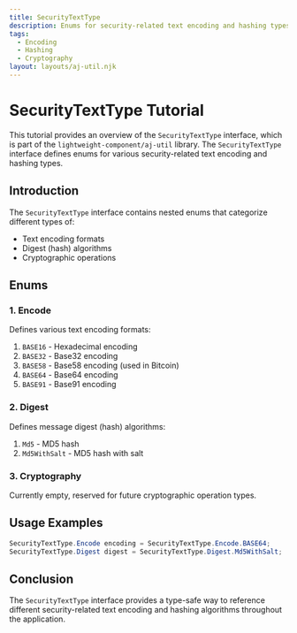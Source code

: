 ```yaml
---
title: SecurityTextType
description: Enums for security-related text encoding and hashing types
tags:
  - Encoding
  - Hashing
  - Cryptography
layout: layouts/aj-util.njk
---
```


# SecurityTextType Tutorial

This tutorial provides an overview of the `SecurityTextType` interface, which is part of the `lightweight-component/aj-util` library. The `SecurityTextType` interface defines enums for various security-related text encoding and hashing types.

## Introduction

The `SecurityTextType` interface contains nested enums that categorize different types of:

- Text encoding formats
- Digest (hash) algorithms
- Cryptographic operations

## Enums

### 1. Encode

Defines various text encoding formats:

1. `BASE16` - Hexadecimal encoding
2. `BASE32` - Base32 encoding
3. `BASE58` - Base58 encoding (used in Bitcoin)
4. `BASE64` - Base64 encoding
5. `BASE91` - Base91 encoding

### 2. Digest

Defines message digest (hash) algorithms:

1. `Md5` - MD5 hash
2. `Md5WithSalt` - MD5 hash with salt

### 3. Cryptography

Currently empty, reserved for future cryptographic operation types.

## Usage Examples

```java
SecurityTextType.Encode encoding = SecurityTextType.Encode.BASE64;
SecurityTextType.Digest digest = SecurityTextType.Digest.Md5WithSalt;
```

## Conclusion

The `SecurityTextType` interface provides a type-safe way to reference different security-related text encoding and hashing algorithms throughout the application.